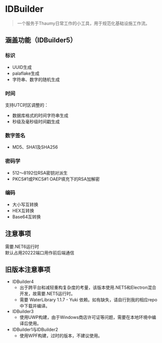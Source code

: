 # IDBuilder

> 一个服务于Thaumy日常工作的小工具，用于规范化基础设施工作流。

## 涵盖功能（IDBuilder5）

### 标识

* UUID生成
* palaflake生成
* 字符串、数字的随机生成

### 时间

支持UTC时区调整的：

* 数据库格式的时间字符串生成
* 秒级及毫秒级时间戳生成

### 数字签名

* MD5、SHA1及SHA256

### 密码学

* 512～8192位RSA密钥对派生
* PKCS#1或PKCS#1 OAEP填充下的RSA加解密

### 编码

* 大小写互转换
* HEX互转换
* Base64互转换

## 注意事项

需要.NET6运行时  
默认占用20222端口用作前后端通信

## 旧版本注意事项

* IDBuilder4
  * 出于跨平台和减轻重构复杂度的考量，该版本使用.NET5和Electron混合开发，故需要.NET5运行时。
  * 需要 WaterLibrary 1.1.7 - Yuki 依赖。如有缺失，请自行到我的相应repo中下载并编译。
* IDBuilder3
  * 使用UWP构建，由于Windows商店许可证等问题，需要在本地环境中编译后使用。
* IDBuilder1与IDBuilder2
  * 使用WPF构建，过时的版本，不建议使用。
